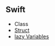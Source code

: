 ## Swift
- Class
- <a href="https://github.com/Joo-esc/Swift_Study/blob/main/Swift/Struct.md">Struct</a>
- <a href="https://github.com/Joo-esc/Swift_Study/blob/main/Swift/Lazy%20Variables.md"> lazy Variables</a>